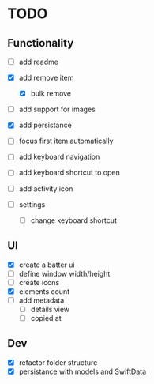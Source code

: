 # TODO

## Functionality

- [ ] add readme
- [x] add remove item
    - [x] bulk remove
- [ ] add support for images
- [x] add persistance
- [ ] focus first item automatically
- [ ] add keyboard navigation
- [ ] add keyboard shortcut to open

- [ ] add activity icon
- [ ] settings
    - [ ] change keyboard shortcut

## UI

- [x] create a batter ui
- [ ] define window width/height
- [ ] create icons
- [x] elements count
- [ ] add metadata
    - [ ] details view
    - [ ] copied at

## Dev

- [x] refactor folder structure
- [x] persistance with models and SwiftData
